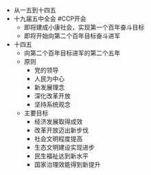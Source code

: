 - 从一五到十四五
- 十九届五中全会 #CCP开会
	- 即将建成小康社会，实现第一个百年奋斗目标
	- 即将开始向第二个百年目标奋斗进军
- 十四五
	- 向第二个百年目标进军的第二个五年
	- 原则
		- 党的领导
		- 人民为中心
		- 新发展理念
		- 深化改革开放
		- 坚持系统观念
	- 主要目标
		- 经济发展取得成效
		- 改革开放迈出新步伐
		- 社会文明程度提高
		- 生态文明建设实现进步
		- 民生福祉达到新水平
		- 国家治理效能得到新提升